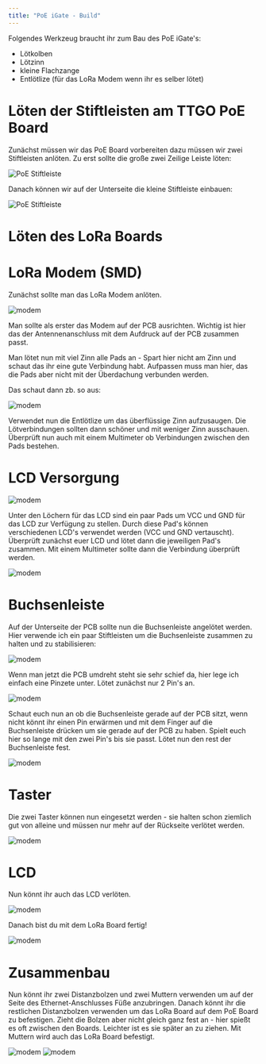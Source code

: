 ```yaml
---
title: "PoE iGate - Build"
---
```


Folgendes Werkzeug braucht ihr zum Bau des PoE iGate's:
* Lötkolben
* Lötzinn
* kleine Flachzange
* Entlötlize (für das LoRa Modem wenn ihr es selber lötet)

Löten der Stiftleisten am TTGO PoE Board
===

Zunächst müssen wir das PoE Board vorbereiten dazu müssen wir zwei Stiftleisten anlöten. Zu erst sollte die große zwei Zeilige Leiste löten:

![PoE Stiftleiste](/assets/docs/build/1_poe_stiftleiste.png)

Danach können wir auf der Unterseite die kleine Stiftleiste einbauen:

![PoE Stiftleiste](/assets/docs/build/2_poe_stiftleiste.png)


Löten des LoRa Boards
===

LoRa Modem (SMD)
====

Zunächst sollte man das LoRa Modem anlöten.

![modem](/assets/docs/build/3_modem_no_solder.png)

Man sollte als erster das Modem auf der PCB ausrichten. Wichtig ist hier das der Antennenanschluss mit dem Aufdruck auf der PCB zusammen passt.

Man lötet nun mit viel Zinn alle Pads an - Spart hier nicht am Zinn und schaut das ihr eine gute Verbindung habt. Aufpassen muss man hier, das die Pads aber nicht mit der Überdachung verbunden werden.

Das schaut dann zb. so aus:

![modem](/assets/docs/build/4_modem_solder.png)

Verwendet nun die Entlötlize um das überflüssige Zinn aufzusaugen. Die Lötverbindungen sollten dann schöner und mit weniger Zinn ausschauen. Überprüft nun auch mit einem Multimeter ob Verbindungen zwischen den Pads bestehen.


LCD Versorgung
====

![modem](/assets/docs/build/5_lcd_look.png)

Unter den Löchern für das LCD sind ein paar Pads um VCC und GND für das LCD zur Verfügung zu stellen. Durch diese Pad's können verschiedenen LCD's verwendet werden (VCC und GND vertauscht).
Überprüft zunächst euer LCD und lötet dann die jeweiligen Pad's zusammen. Mit einem Multimeter sollte dann die Verbindung überprüft werden.

![modem](/assets/docs/build/6_lcd_solder.png)


Buchsenleiste
====

Auf der Unterseite der PCB sollte nun die Buchsenleiste angelötet werden.
Hier verwende ich ein paar Stiftleisten um die Buchsenleiste zusammen zu halten und zu stabilisieren:

![modem](/assets/docs/build/7_pinheader_support.png)

Wenn man jetzt die PCB umdreht steht sie sehr schief da, hier lege ich einfach eine Pinzete unter.
Lötet zunächst nur 2 Pin's an.

![modem](/assets/docs/build/8_pinheader_solder_first.png)

Schaut euch nun an ob die Buchsenleiste gerade auf der PCB sitzt, wenn nicht könnt ihr einen Pin erwärmen und mit dem Finger auf die Buchsenleiste drücken um sie gerade auf der PCB zu haben. Spielt euch hier so lange mit den zwei Pin's bis sie passt.
Lötet nun den rest der Buchsenleiste fest.

![modem](/assets/docs/build/9_status.png)


Taster
====

Die zwei Taster können nun eingesetzt werden - sie halten schon ziemlich gut von alleine und müssen nur mehr auf der Rückseite verlötet werden.

![modem](/assets/docs/build/10_taster.png)


LCD
====

Nun könnt ihr auch das LCD verlöten.

![modem](/assets/docs/build/11_with_lcd.png)

Danach bist du mit dem LoRa Board fertig!

![modem](/assets/docs/build/12_status.png)


Zusammenbau
===

Nun könnt ihr zwei Distanzbolzen und zwei Muttern verwenden um auf der Seite des Ethernet-Anschlusses Füße anzubringen.
Danach könnt ihr die restlichen Distanzbolzen verwenden um das LoRa Board auf dem PoE Board zu befestigen.
Zieht die Bolzen aber nicht gleich ganz fest an - hier spießt es oft zwischen den Boards. Leichter ist es sie später an zu ziehen. Mit Muttern wird auch das LoRa Board befestigt.

![modem](/assets/docs/build/13_finished.png)
![modem](/assets/docs/build/14_finished.png)
